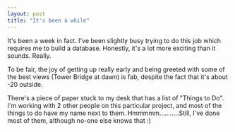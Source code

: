 ```yaml
---
layout: post
title: "It's been a while"
---
```

It's been a week in fact. I've been slightly busy trying to do this job which
requires me to build a database. Honestly, it's a lot more exciting than it
sounds. Really.

To be fair, the joy of getting up really early and being greeted with some of
the best views (Tower Bridge at dawn) is fab, despite the fact that it's about
-20 outside.

There's a piece of paper stuck to my desk that has a list of "Things to Do".
I'm working with 2 other people on this particular project, and most of the
things to do have my name next to them. Hmmmmm...........Still, I've done most
of them, although no-one else knows that :)
